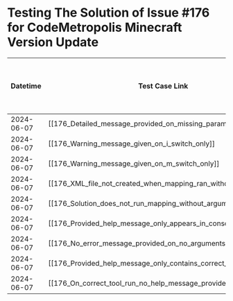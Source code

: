 # Testing The Solution of Issue #176 for CodeMetropolis Minecraft Version Update

| Datetime         | Test Case Link                                                                              | Tester           | Passed/Failed | Links to issues (if a bug is found)                             | Consequences (if the test case needs to be fixed) |
| ---------------- | ------------------------------------------------------------------------------------------- | ---------------- | ------------- | --------------------------------------------------------------- | ------------------------------------------------- |
| 2024-06-07       | [[176_Detailed_message_provided_on_missing_parameters]]                                              | Búcsú Áron       | Passed        |                                                                 |                                                   |
| 2024-06-07       | [[176_Warning_message_given_on_i_switch_only]]                        | Búcsú Áron       | Passed        |                                                                 |                                                   |
| 2024-06-07       | [[176_Warning_message_given_on_m_switch_only]]                        | Búcsú Áron       | Passed        |                                                                 |                                                   |
| 2024-06-07       | [[176_XML_file_not_created_when_mapping_ran_without_arguments]]                                       | Búcsú Áron       | Passed        |                                                                 |                                                   |
| 2024-06-07       | [[176_Solution_does_not_run_mapping_without_arguments]]                                     | Búcsú Áron       | Passed        |                                                                 |                                                   |
| 2024-06-07       | [[176_Provided_help_message_only_appears_in_console]]                                     | Búcsú Áron       | Passed        |                                                                 |                                                   |
| 2024-06-07       | [[176_No_error_message_provided_on_no_arguments]]                        | Búcsú Áron       | Passed        |                                                                 |                                                   |
| 2024-06-07       | [[176_Provided_help_message_only_contains_correct_arguments]]                      | Búcsú Áron       | Passed        |                                                                 |                                                   |
| 2024-06-07       | [[176_On_correct_tool_run_no_help_message_provided]]                      | Búcsú Áron       | Passed        |                                                                 |                                                   |
